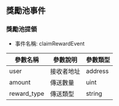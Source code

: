 ## 獎勵池事件

### 獎勵池提領
- 事件名稱: claimRewardEvent

| 參數名稱 | 參數說明 | 參數類型 |
|--------|--------|--------|
|user|接收者地址|address|
|amount|傳送數量|uint|
|reward_type|傳送類型|string|
